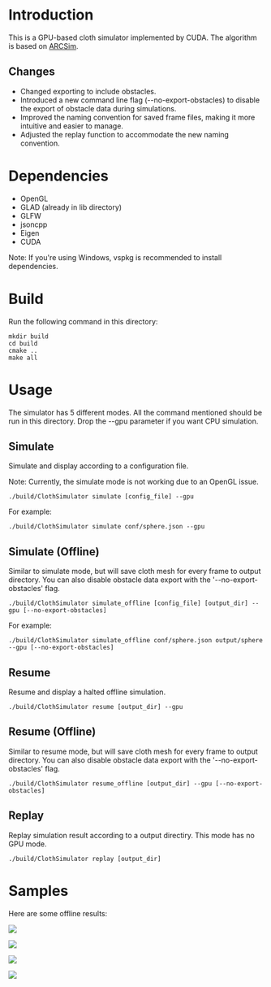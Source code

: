 # Introduction

This is a GPU-based cloth simulator implemented by CUDA. The algorithm is based on [ARCSim](http://graphics.berkeley.edu/resources/ARCSim/).

## Changes
- Changed exporting to include obstacles.
- Introduced a new command line flag (--no-export-obstacles) to disable the export of obstacle data during simulations.
- Improved the naming convention for saved frame files, making it more intuitive and easier to manage.
- Adjusted the replay function to accommodate the new naming convention.

# Dependencies

- OpenGL
- GLAD (already in lib directory)
- GLFW
- jsoncpp
- Eigen
- CUDA

Note: If you're using Windows, vspkg is recommended to install dependencies.

# Build

Run the following command in this directory:

```key
mkdir build
cd build
cmake ..
make all
```

# Usage

The simulator has 5 different modes. All the command mentioned should be run in this directory. Drop the --gpu parameter if you want CPU simulation.

## Simulate

Simulate and display according to a configuration file.

Note: Currently, the simulate mode is not working due to an OpenGL issue.

```key
./build/ClothSimulator simulate [config_file] --gpu
```

For example:

```key
./build/ClothSimulator simulate conf/sphere.json --gpu
```

## Simulate (Offline)

Similar to simulate mode, but will save cloth mesh for every frame to output directory. You can also disable obstacle data export with the '--no-export-obstacles' flag.

```key
./build/ClothSimulator simulate_offline [config_file] [output_dir] --gpu [--no-export-obstacles]
```

For example:

```key
./build/ClothSimulator simulate_offline conf/sphere.json output/sphere --gpu [--no-export-obstacles]
```

## Resume

Resume and display a halted offline simulation.

```key
./build/ClothSimulator resume [output_dir] --gpu
```

## Resume (Offline)

Similar to resume mode, but will save cloth mesh for every frame to output directory. You can also disable obstacle data export with the '--no-export-obstacles' flag.

```key
./build/ClothSimulator resume_offline [output_dir] --gpu [--no-export-obstacles]
```

## Replay

Replay simulation result according to a output directiry. This mode has no GPU mode.

```key
./build/ClothSimulator replay [output_dir]
```

# Samples

Here are some offline results:

![](samples/sphere.gif)

![](samples/sleeve.gif)

![](samples/dress-blue.gif)

![](samples/dress-yellow.gif)
